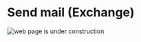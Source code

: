 # Send mail (Exchange)

![web page is under construction](https://docimages.blob.core.chinacloudapi.cn/images/commingsoon20210514.jpg)
